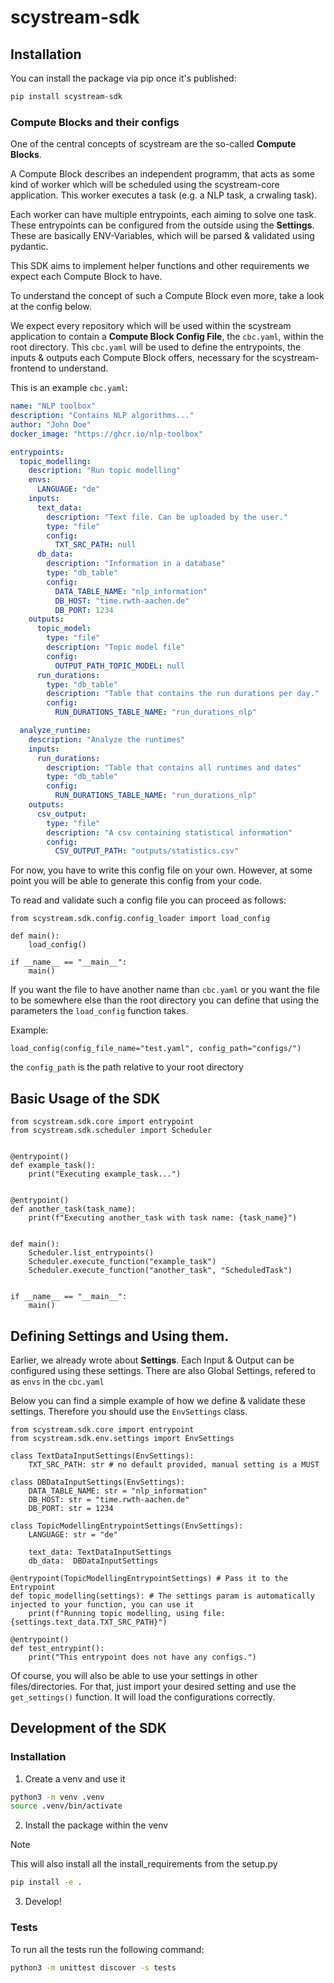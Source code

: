 # scystream-sdk

## Installation

You can install the package via pip once it's published:

```bash
pip install scystream-sdk
```

### Compute Blocks and their configs
One of the central concepts of scystream are the so-called **Compute Blocks**.

A Compute Block describes an independent programm, that acts as some kind of worker
which will be scheduled using the scystream-core application.
This worker executes a task (e.g. a NLP task, a crwaling task).

Each worker can have multiple entrypoints, each aiming to solve one task.
These entrypoints can be configured from the outside using the **Settings**.
These are basically ENV-Variables, which will be parsed & validated using pydantic.

This SDK aims to implement helper functions and other requirements we expect each
Compute Block to have.

To understand the concept of such a Compute Block even more, take a look at the
config below.

We expect every repository which will be used within the scystream application
to contain a **Compute Block Config File**, the `cbc.yaml`, within the root directory.
This `cbc.yaml` will be used to define the entrypoints, the inputs & outputs each
Compute Block offers, necessary for the scystream-frontend to understand.

This is an example `cbc.yaml`:

```yaml
name: "NLP toolbox"
description: "Contains NLP algorithms..."
author: "John Doe"
docker_image: "https://ghcr.io/nlp-toolbox"

entrypoints:
  topic_modelling:
    description: "Run topic modelling"
    envs:
      LANGUAGE: "de"
    inputs:
      text_data:
        description: "Text file. Can be uploaded by the user."
        type: "file"
        config:
          TXT_SRC_PATH: null
      db_data:
        description: "Information in a database"
        type: "db_table"
        config:
          DATA_TABLE_NAME: "nlp_information"
          DB_HOST: "time.rwth-aachen.de"
          DB_PORT: 1234
    outputs:
      topic_model:
        type: "file"
        description: "Topic model file"
        config:
          OUTPUT_PATH_TOPIC_MODEL: null
      run_durations:
        type: "db_table"
        description: "Table that contains the run durations per day."
        config:
          RUN_DURATIONS_TABLE_NAME: "run_durations_nlp"

  analyze_runtime:
    description: "Analyze the runtimes"
    inputs:
      run_durations:
        description: "Table that contains all runtimes and dates"
        type: "db_table"
        config:
          RUN_DURATIONS_TABLE_NAME: "run_durations_nlp"
    outputs:
      csv_output:
        type: "file"
        description: "A csv containing statistical information"
        config:
          CSV_OUTPUT_PATH: "outputs/statistics.csv"
```

For now, you have to write this config file on your own. However, at some
point you will be able to generate this config from your code.

To read and validate such a config file you can proceed as follows:

```python3
from scystream.sdk.config.config_loader import load_config 

def main():
    load_config() 

if __name__ == "__main__":
    main()
```

If you want the file to have another name than `cbc.yaml` or you want the file to be 
somewhere else than the root directory you can define that using the parameters the
`load_config` function takes.

Example:

```python3
load_config(config_file_name="test.yaml", config_path="configs/")
```

the `config_path` is the path relative to your root directory

## Basic Usage of the SDK

```python3
from scystream.sdk.core import entrypoint
from scystream.sdk.scheduler import Scheduler


@entrypoint()
def example_task():
    print("Executing example_task...")


@entrypoint()
def another_task(task_name):
    print(f"Executing another_task with task name: {task_name}")


def main():
    Scheduler.list_entrypoints()
    Scheduler.execute_function("example_task")
    Scheduler.execute_function("another_task", "ScheduledTask")


if __name__ == "__main__":
    main()

```

## Defining Settings and Using them.

Earlier, we already wrote about **Settings**.
Each Input & Output can be configured using these settings.
There are also Global Settings, refered to as `envs` in the `cbc.yaml`

Below you can find a simple example of how we define & validate these settings.
Therefore you should use the `EnvSettings` class.

```python3
from scystream.sdk.core import entrypoint
from scystream.sdk.env.settings import EnvSettings

class TextDataInputSettings(EnvSettings):
    TXT_SRC_PATH: str # no default provided, manual setting is a MUST

class DBDataInputSettings(EnvSettings):
    DATA_TABLE_NAME: str = "nlp_information"
    DB_HOST: str = "time.rwth-aachen.de"
    DB_PORT: str = 1234

class TopicModellingEntrypointSettings(EnvSettings):
    LANGUAGE: str = "de"
    
    text_data: TextDataInputSettings
    db_data:  DBDataInputSettings

@entrypoint(TopicModellingEntrypointSettings) # Pass it to the Entrypoint
def topic_modelling(settings): # The settings param is automatically injected to your function, you can use it
    print(f"Running topic modelling, using file: {settings.text_data.TXT_SRC_PATH}")

@entrypoint()
def test_entrypint():
    print("This entrypoint does not have any configs.")
```

Of course, you will also be able to use your settings in other files/directories.
For that, just import your desired setting and use the `get_settings()` function.
It will load the configurations correctly.

## Development of the SDK

### Installation

1. Create a venv and use it

```bash
python3 -m venv .venv
source .venv/bin/activate
```

2. Install the package within the venv 

> [!NOTE]
> This will also install all the install_requirements from the setup.py

```bash
pip install -e .
```

3. Develop!

### Tests

To run all the tests run the following command:

```bash
python3 -m unittest discover -s tests
```

